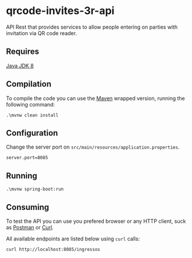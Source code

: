 # qrcode-invites-3r-api

API Rest that provides services to allow people entering on parties with invitation via QR code reader.

## Requires

[Java JDK 8](http://lmgtfy.com/?q=install+jdk+8)

## Compilation

To compile the code you can use the [Maven](https://maven.apache.org/) wrapped version, running the following command:
```
.\mvnw clean install
```

## Configuration

Change the server port on `src/main/resources/application.properties`.
```
server.port=8085
```

## Running
```
.\mvnw spring-boot:run
```

## Consuming

To test the API you can use you prefered browser or any HTTP client, suck as [Postman](http://lmgtfy.com/?q=postman+chrome) or [Curl](http://lmgtfy.com/?q=curl+http+calls).

All available endpoints are listed below using `curl` calls:

```
curl http://localhost:8085/ingressos
```